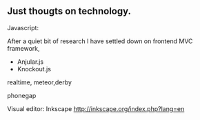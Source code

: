 ## Just thougts on technology.


Javascript:

After a quiet bit of research I have settled down on frontend MVC framework,
- Anjular.js
- Knockout.js

realtime,
meteor,derby

phonegap

Visual editor: Inkscape
http://inkscape.org/index.php?lang=en
